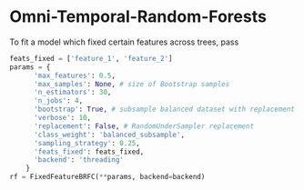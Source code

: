 # Omni-Temporal-Random-Forests

To fit a model which fixed certain features across trees, pass

```python
feats_fixed = ['feature_1', 'feature_2']
params = {
      'max_features': 0.5,
      'max_samples': None, # size of Bootstrap samples
      'n_estimators': 30,
      'n_jobs': 4, 
      'bootstrap': True, # subsample balanced dataset with replacement
      'verbose': 10,
      'replacement': False, # RandomUnderSampler replacement
      'class_weight': 'balanced_subsample', 
      'sampling_strategy': 0.25,
      'feats_fixed': feats_fixed,
      'backend': 'threading'
    }
rf = FixedFeatureBRFC(**params, backend=backend)
```
